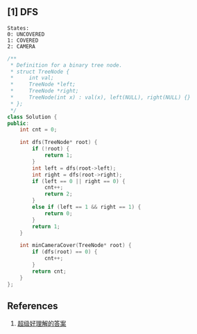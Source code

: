 ## [1] DFS

```
States:
0: UNCOVERED
1: COVERED
2: CAMERA
```

```cpp
/**
 * Definition for a binary tree node.
 * struct TreeNode {
 *     int val;
 *     TreeNode *left;
 *     TreeNode *right;
 *     TreeNode(int x) : val(x), left(NULL), right(NULL) {}
 * };
 */
class Solution {
public:
    int cnt = 0;

    int dfs(TreeNode* root) {
        if (!root) {
            return 1;
        }
        int left = dfs(root->left);
        int right = dfs(root->right);
        if (left == 0 || right == 0) {
            cnt++;
            return 2;
        }
        else if (left == 1 && right == 1) {
            return 0;
        }
        return 1;
    }

    int minCameraCover(TreeNode* root) {
        if (dfs(root) == 0) {
            cnt++;
        }
        return cnt;
    }
};
```

## References

1. [超级好理解的答案](https://leetcode-cn.com/problems/binary-tree-cameras/solution/chao-ji-hao-li-jie-de-da-an-by-levyjeng/)
